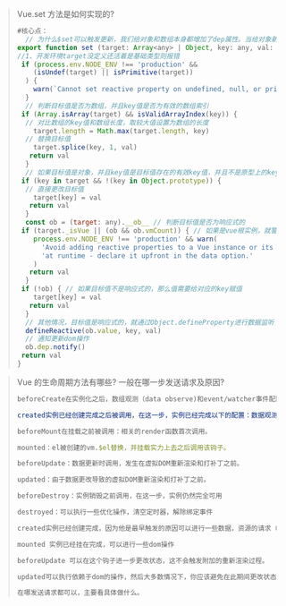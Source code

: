 > Vue.set 方法是如何实现的?
>
> ```js
> #核心点：
> 	// 为什么$set可以触发更新，我们给对象和数组本身都增加了dep属性。当给对象新增不存在的属性则触发对象的watcher去更新，当修改数组索引时我们调用数组本身的splice方法去更新数组。
> export function set (target: Array<any> | Object, key: any, val: any): any {
> //1、开发环境target没定义还活着是基础类型则报错
>  if (process.env.NODE_ENV !== 'production' &&
>     (isUndef(target) || isPrimitive(target))
>   ) {
>     warn(`Cannot set reactive property on undefined, null, or primitive value: ${(target: any)}`)
>   }
>   // 判断目标值是否为数组，并且key值是否为有效的数组索引
>  if (Array.isArray(target) && isValidArrayIndex(key)) {
>   // 对比数组的key值和数组长度，取较大值设置为数组的长度
>     target.length = Math.max(target.length, key)
>   // 替换目标值
>     target.splice(key, 1, val)
>    return val
>   }
>   // 如果目标值是对象，并且key值是目标值存在的有效key值，并且不是原型上的key值
>  if (key in target && !(key in Object.prototype)) {
>   // 直接更改目标值
>     target[key] = val
>    return val
>   }
>   const ob = (target: any).__ob__ // 判断目标值是否为响应式的
>  if (target._isVue || (ob && ob.vmCount)) { // 如果是vue根实例，就警告
>     process.env.NODE_ENV !== 'production' && warn(
>       'Avoid adding reactive properties to a Vue instance or its root $data ' +
>       'at runtime - declare it upfront in the data option.'
>     )
>    return val
>   }
>  if (!ob) { // 如果目标值不是响应式的，那么值需要给对应的key赋值
>     target[key] = val
>    return val
>   }
>   // 其他情况，目标值是响应式的，就通过Object.defineProperty进行数据监听
>   defineReactive(ob.value, key, val)
>   // 通知更新dom操作
>   ob.dep.notify()
>  return val
> }
> ```



> Vue 的生命周期方法有哪些? 一般在哪一步发送请求及原因?
>
> ```js
> beforeCreate在实例化之后，数组观测（data observe)和event/watcher事件配置之前被调用。
> 
> created实例已经创建完成之后被调用，在这一步，实例已经完成以下的配置：数据观测(data observer)，属性和方法的运算，watch/event时间回调。这里没有$el
> 
> beforeMount在挂载之前被调用：相关的render函数首次调用。
> 
> mounted：el被创建的vm.$el替换，并挂载实力上去之后调用该钩子。
> 
> beforeUpdate：数据更新时调用，发生在虚拟DOM重新渲染和打补丁之前。
> 
> updated：由于数据更改导致的虚拟DOM重新渲染和打补丁之前。
> 
> beforeDestroy：实例销毁之前调用，在这一步，实例仍然完全可用
> 
> destroyed：可以执行一些优化操作，清空定时器，解除绑定事件
> 
> created实例已经创建完成，因为他是最早触发的原因可以进行一些数据，资源的请求（服务端渲染支持created方法）
> 
> mounted 实例已经挂在完成，可以进行一些dom操作
> 
> beforeUpdate 可以在这个钩子进一步更改状态，这不会触发附加的重新渲染过程。
> 
> updated可以执行依赖于dom的操作，然后大多数情况下，你应该避免在此期间更改状态，因为这可能会导致更新无限循环。该钩子在服务器端渲染期间不被调用。
> 
> 在哪发送请求都可以，主要看具体做什么。
> ```
>
> 